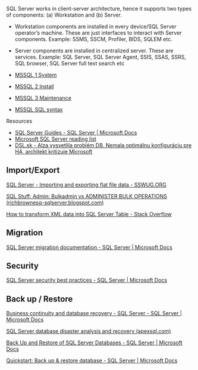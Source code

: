 SQL Server works in client-server architecture, hence it supports two types of components: (a) Workstation and (b) Server.

- Workstation components are installed in every device/SQL Server operator’s machine. These are just interfaces to interact with Server components. Example: SSMS, SSCM, Profiler, BIDS, SQLEM etc.
- Server components are installed in centralized server. These are services. Example: SQL Server, SQL Server Agent, SSIS, SSAS, SSRS, SQL browser, SQL Server full text search etc

- [MSSQL 1 System](./MSSQL%201%20System.md)
- [MSSQL 2 Install](./MSSQL%202%20Install.md)
- [MSSQL 3 Maintenance](./MSSQL%203%20Maintenance.md)

- [MSSQL SQL syntax](./MSSQL.SQL.md)

Resources
- [SQL Server Guides - SQL Server | Microsoft Docs](https://docs.microsoft.com/en-us/sql/relational-databases/sql-server-guides?view=sql-server-ver15)
- [Microsoft SQL Server reading list](https://justdaveinfo.wordpress.com/category/general-dba-skills/)
- [DSL.sk - Alza vysvetlila problém DB. Nemala optimálnu konfiguráciu pre HA, architekt kritizuje Microsoft](https://www.dsl.sk/article.php?article=21331)


## Import/Export

[SQL Server - Importing and exporting flat file data - SSWUG.ORG](https://www.sswug.org/basitaalishanmasood-al-farooq/sql-server/sql-server-importing-and-exporting-flat-file-data/)

[SQL Stuff: Admin: Bulkadmin vs ADMINISTER BULK OPERATIONS (richbrownesq-sqlserver.blogspot.com)](http://richbrownesq-sqlserver.blogspot.com/2012/01/admin-bulkadmin-vs-administer-bulk.html)

[How to transform XML data into SQL Server Table - Stack Overflow](https://stackoverflow.com/questions/26388923/how-to-transform-xml-data-into-sql-server-table?noredirect=1&lq=1)

## Migration

[SQL Server migration documentation - SQL Server | Microsoft Docs](https://docs.microsoft.com/en-us/sql/sql-server/migrate/?view=sql-server-ver15)

## Security

[SQL Server security best practices - SQL Server | Microsoft Docs](https://docs.microsoft.com/en-us/sql/relational-databases/security/sql-server-security-best-practices?view=sql-server-ver15)


## Back up / Restore

[Business continuity and database recovery - SQL Server - SQL Server | Microsoft Docs](https://docs.microsoft.com/en-us/sql/database-engine/sql-server-business-continuity-dr?view=sql-server-ver15)

[SQL Server database disaster analysis and recovery (apexsql.com)](https://solutioncenter.apexsql.com/sql-server-database-disaster-analysis-and-recovery/)

[Back Up and Restore of SQL Server Databases - SQL Server | Microsoft Docs](https://docs.microsoft.com/en-us/sql/relational-databases/backup-restore/back-up-and-restore-of-sql-server-databases?view=sql-server-ver15)

[Quickstart: Back up & restore database - SQL Server | Microsoft Docs](https://docs.microsoft.com/en-us/sql/relational-databases/backup-restore/quickstart-backup-restore-database?view=sql-server-ver15)

